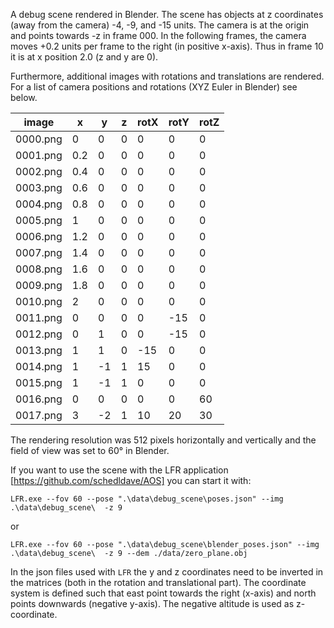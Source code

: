 A debug scene rendered in Blender. 
The scene has objects at z coordinates (away from the camera) -4, -9, and -15 units. 
The camera is at the origin and points towards -z in frame 000.
In the following frames, the camera moves +0.2 units per frame to the right (in positive x-axis).
Thus in frame 10 it is at x position 2.0 (z and y are 0).

Furthermore, additional images with rotations and translations are rendered. 
For a list of camera positions and rotations (XYZ Euler in Blender) see below.

| image    | x   | y  | z | rotX | rotY | rotZ |
| -------- | --- | -- | - | ---- | ---- | ---- |
| 0000.png | 0   | 0  | 0 | 0    | 0    | 0    |
| 0001.png | 0.2 | 0  | 0 | 0    | 0    | 0    |
| 0002.png | 0.4 | 0  | 0 | 0    | 0    | 0    |
| 0003.png | 0.6 | 0  | 0 | 0    | 0    | 0    |
| 0004.png | 0.8 | 0  | 0 | 0    | 0    | 0    |
| 0005.png | 1   | 0  | 0 | 0    | 0    | 0    |
| 0006.png | 1.2 | 0  | 0 | 0    | 0    | 0    |
| 0007.png | 1.4 | 0  | 0 | 0    | 0    | 0    |
| 0008.png | 1.6 | 0  | 0 | 0    | 0    | 0    |
| 0009.png | 1.8 | 0  | 0 | 0    | 0    | 0    |
| 0010.png | 2   | 0  | 0 | 0    | 0    | 0    |
| 0011.png | 0   | 0  | 0 | 0    | -15  | 0    |
| 0012.png | 0   | 1  | 0 | 0    | -15  | 0    |
| 0013.png | 1   | 1  | 0 | -15  | 0    | 0    |
| 0014.png | 1   | -1 | 1 | 15   | 0    | 0    |
| 0015.png | 1   | -1 | 1 | 0    | 0    | 0    |
| 0016.png | 0   | 0  | 0 | 0    | 0    | 60   |
| 0017.png | 3   | -2 | 1 | 10   | 20   | 30   |

The rendering resolution was 512 pixels horizontally and vertically and the field of view was set to 60° in Blender.

If you want to use the scene with the LFR application [https://github.com/schedldave/AOS] you can start it with:
```
LFR.exe --fov 60 --pose ".\data\debug_scene\poses.json" --img .\data\debug_scene\  -z 9
```
or
```
LFR.exe --fov 60 --pose ".\data\debug_scene\blender_poses.json" --img .\data\debug_scene\  -z 9 --dem ./data/zero_plane.obj
```

In the json files used with `LFR` the y and z coordinates need to be inverted in the matrices (both in the rotation and translational part). 
The coordinate system is defined such that east point towards the right (x-axis) and north points downwards (negative y-axis). The negative altitude is used as z-coordinate.